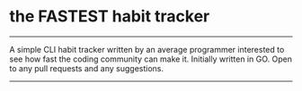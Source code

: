 # the FASTEST habit tracker

---

A simple CLI habit tracker written by an average programmer interested to see how fast the coding community can make it.
Initially written in GO.
Open to any pull requests and any suggestions.

---
